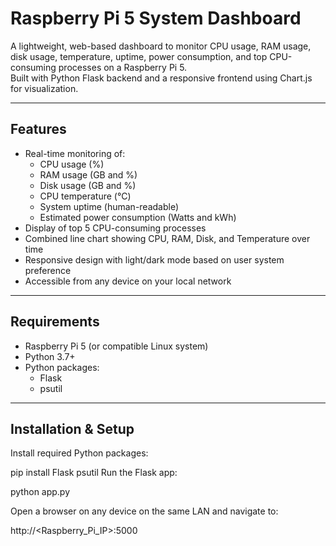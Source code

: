 # Raspberry Pi 5 System Dashboard

A lightweight, web-based dashboard to monitor CPU usage, RAM usage, disk usage, temperature, uptime, power consumption, and top CPU-consuming processes on a Raspberry Pi 5.  
Built with Python Flask backend and a responsive frontend using Chart.js for visualization.

---

## Features

- Real-time monitoring of:
  - CPU usage (%)
  - RAM usage (GB and %)
  - Disk usage (GB and %)
  - CPU temperature (°C)
  - System uptime (human-readable)
  - Estimated power consumption (Watts and kWh)
- Display of top 5 CPU-consuming processes
- Combined line chart showing CPU, RAM, Disk, and Temperature over time
- Responsive design with light/dark mode based on user system preference
- Accessible from any device on your local network

---

## Requirements

- Raspberry Pi 5 (or compatible Linux system)
- Python 3.7+
- Python packages:
  - Flask
  - psutil

---

## Installation & Setup

Install required Python packages:

pip install Flask psutil
Run the Flask app:

python app.py

Open a browser on any device on the same LAN and navigate to:

http://<Raspberry_Pi_IP>:5000
